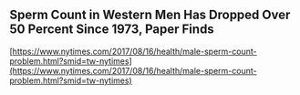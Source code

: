 ## Sperm Count in Western Men Has Dropped Over 50 Percent Since 1973, Paper Finds
  
  [https://www.nytimes.com/2017/08/16/health/male-sperm-count-problem.html?smid=tw-nytimes](https://www.nytimes.com/2017/08/16/health/male-sperm-count-problem.html?smid=tw-nytimes)